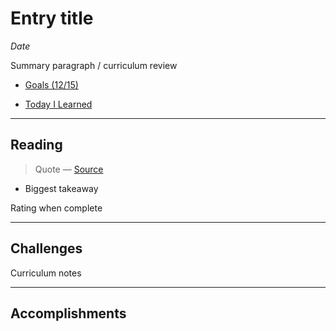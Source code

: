 # Entry title

*Date*

Summary paragraph / curriculum review

* [Goals (12/15)](goals.md)

* [Today I Learned](today-i-learned/january.md)

---

## Reading

> Quote &mdash; [Source](url)

* Biggest takeaway

Rating when complete

---

## Challenges

Curriculum notes

---

## Accomplishments
